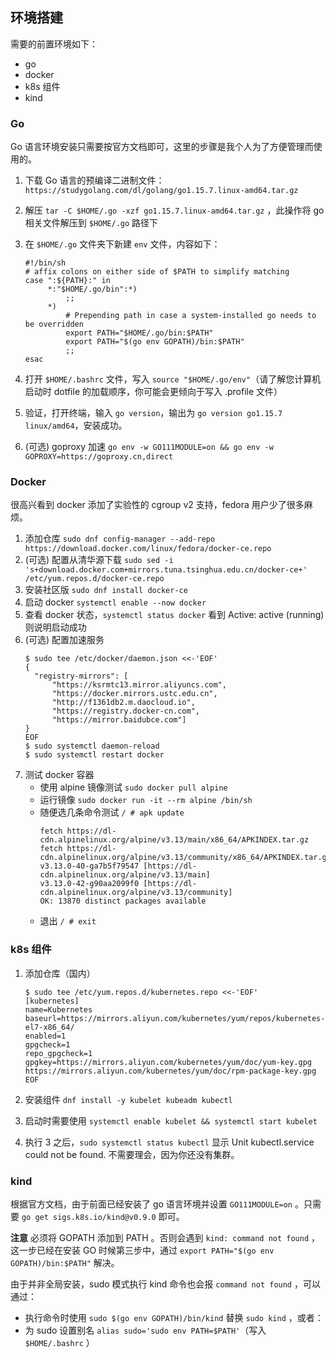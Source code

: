 ## 环境搭建

需要的前置环境如下：

- go
- docker
- k8s 组件
- kind

### Go

Go 语言环境安装只需要按官方文档即可，这里的步骤是我个人为了方便管理而使用的。

1. 下载 Go 语言的预编译二进制文件：`https://studygolang.com/dl/golang/go1.15.7.linux-amd64.tar.gz`
2. 解压 `tar -C $HOME/.go -xzf go1.15.7.linux-amd64.tar.gz` ，此操作将 go 相关文件解压到 `$HOME/.go` 路径下
3. 在 `$HOME/.go` 文件夹下新建 `env` 文件，内容如下：

   ```shell
   #!/bin/sh
   # affix colons on either side of $PATH to simplify matching
   case ":${PATH}:" in
        *:"$HOME/.go/bin":*)
            ;;
        *)
            # Prepending path in case a system-installed go needs to be overridden
            export PATH="$HOME/.go/bin:$PATH"
            export PATH="$(go env GOPATH)/bin:$PATH"
            ;;
   esac
   ```
4. 打开 `$HOME/.bashrc` 文件，写入 `source "$HOME/.go/env"`（请了解您计算机启动时 dotfile 的加载顺序，你可能会更倾向于写入 .profile 文件）
5. 验证，打开终端，输入 `go version`，输出为 `go version go1.15.7 linux/amd64`，安装成功。
6. (可选) goproxy 加速 `go env -w GO111MODULE=on && go env -w GOPROXY=https://goproxy.cn,direct`

### Docker

很高兴看到 docker 添加了实验性的 cgroup v2 支持，fedora 用户少了很多麻烦。 

1. 添加仓库 `sudo dnf config-manager --add-repo https://download.docker.com/linux/fedora/docker-ce.repo`
2. (可选) 配置从清华源下载 `sudo sed -i 's+download.docker.com+mirrors.tuna.tsinghua.edu.cn/docker-ce+' /etc/yum.repos.d/docker-ce.repo`
3. 安装社区版 `sudo dnf install docker-ce`
4. 启动 docker `systemctl enable --now docker`
5. 查看 docker 状态，`systemctl status docker` 看到 Active: active (running) 则说明启动成功
6. (可选) 配置加速服务
    ```shell
    $ sudo tee /etc/docker/daemon.json <<-'EOF'
    {
      "registry-mirrors": [
          "https://ksrmtc13.mirror.aliyuncs.com",
          "https://docker.mirrors.ustc.edu.cn",
          "http://f1361db2.m.daocloud.io",
          "https://registry.docker-cn.com",
          "https://mirror.baidubce.com"]
    }
    EOF
    $ sudo systemctl daemon-reload
    $ sudo systemctl restart docker
    ```
7. 测试 docker 容器 
    - 使用 alpine 镜像测试 `sudo docker pull alpine`
    - 运行镜像 `sudo docker run -it --rm alpine /bin/sh`
    - 随便选几条命令测试 `/ # apk update`
      ```text
      fetch https://dl-cdn.alpinelinux.org/alpine/v3.13/main/x86_64/APKINDEX.tar.gz
      fetch https://dl-cdn.alpinelinux.org/alpine/v3.13/community/x86_64/APKINDEX.tar.gz
      v3.13.0-40-ga7b5f79547 [https://dl-cdn.alpinelinux.org/alpine/v3.13/main]
      v3.13.0-42-g90aa2099f0 [https://dl-cdn.alpinelinux.org/alpine/v3.13/community]
      OK: 13870 distinct packages available
      ```
    - 退出 `/ # exit`
    
### k8s 组件

1. 添加仓库（国内）

   ```
   $ sudo tee /etc/yum.repos.d/kubernetes.repo <<-'EOF'
   [kubernetes]
   name=Kubernetes
   baseurl=https://mirrors.aliyun.com/kubernetes/yum/repos/kubernetes-el7-x86_64/
   enabled=1
   gpgcheck=1
   repo_gpgcheck=1
   gpgkey=https://mirrors.aliyun.com/kubernetes/yum/doc/yum-key.gpg https://mirrors.aliyun.com/kubernetes/yum/doc/rpm-package-key.gpg
   EOF
   ```
2. 安装组件 `dnf install -y kubelet kubeadm kubectl`
3. 启动时需要使用 `systemctl enable kubelet && systemctl start kubelet`
4. 执行 3 之后，`sudo systemctl status kubectl` 显示 Unit kubectl.service could not be found. 不需要理会，因为你还没有集群。
     
### kind

根据官方文档，由于前面已经安装了 go 语言环境并设置 `GO111MODULE=on` 。只需要 `go get sigs.k8s.io/kind@v0.9.0` 即可。

**注意** 必须将 GOPATH 添加到 PATH 。否则会遇到 `kind: command not found` ，这一步已经在安装 GO 时候第三步中，通过 `export PATH="$(go env GOPATH)/bin:$PATH"` 解决。

由于并非全局安装，sudo 模式执行 kind 命令也会报 `command not found` ，可以通过：

- 执行命令时使用 `sudo $(go env GOPATH)/bin/kind` 替换 `sudo kind` ，或者：
- 为 sudo 设置别名 `alias sudo='sudo env PATH=$PATH'`（写入 `$HOME/.bashrc` ）

